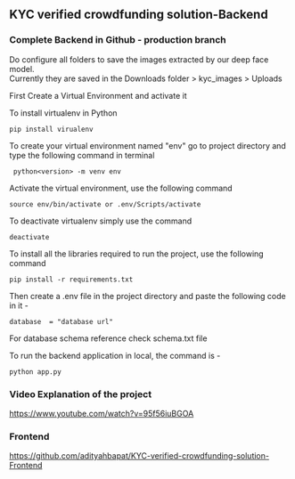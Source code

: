 ## KYC verified crowdfunding solution-Backend 

### Complete Backend in Github - production branch

Do configure all folders to save the images extracted by our deep face model. <br/>
Currently they are saved in the Downloads folder > kyc_images > Uploads

First Create a Virtual Environment and activate it

To install virtualenv in Python
```
pip install virualenv
```

To create your virtual environment named "env" go to project directory and type the following command in terminal

```
 python<version> -m venv env
```

Activate the virtual environment, use the following command

```
source env/bin/activate or .env/Scripts/activate
```

To deactivate virtualenv simply use the command

```
deactivate
```

To install all the libraries required to run the project, use the following command

```
pip install -r requirements.txt
```

Then create a .env file in the project directory and paste the following code in it - 

```
database  = "database url"

```


For database schema reference check schema.txt file

To run the backend application in local, the command is - 

```
python app.py
```

### Video Explanation of the project
https://www.youtube.com/watch?v=95f56iuBGOA

### Frontend
https://github.com/adityahbapat/KYC-verified-crowdfunding-solution-Frontend

